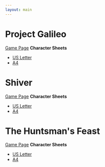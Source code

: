 ```yaml
---
layout: main
---
```

# Project Galileo
[Game Page](https://www.byemberandash.com/project-galileo/)
**Character Sheets**
* [US Letter](https://www.byemberandash.com/downloads/Project_Galileo_Character_Sheet_Letter.pdf)
* [A4](https://www.byemberandash.com/downloads/Project_Galileo_Character_Sheet_A4.pdf)
# Shiver
[Game Page]((https://www.byemberandash.com/shiver/))
**Character Sheets**
* [US Letter](https://www.byemberandash.com/downloads/Shiver-CharacterSheet-Letter.pdf)
* [A4](https://www.byemberandash.com/downloads/Shiver-CharacterSheet-A4.pdf)
# The Huntsman's Feast
[Game Page](https://www.byemberandash.com/huntsman/)
**Character Sheets**
* [US Letter](https://www.byemberandash.com/downloads/TheHuntsman'sFeast_CharacterSheet_Letter.pdf)
* [A4](https://www.byemberandash.com/downloads/TheHuntsman'sFeast_CharacterSheet_A4.pdf)
